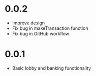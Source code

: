 # 0.0.2
- Improve design
- Fix bug in makeTransaction function
- Fix bug in GitHub workflow

# 0.0.1
- Basic lobby and banking functionality